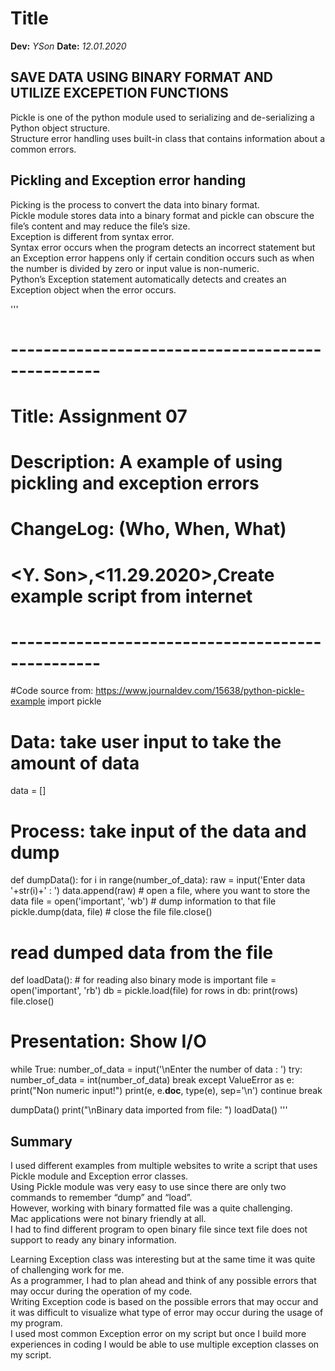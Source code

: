 # Title
**Dev:** *YSon*
**Date:** *12.01.2020*

## SAVE DATA USING BINARY FORMAT AND UTILIZE EXCEPETION FUNCTIONS
Pickle is one of the python module used to serializing and de-serializing a Python object structure.  
Structure error handling uses built-in class that contains information about a common errors. 

## Pickling and Exception error handing
Picking is the process to convert the data into binary format.  
Pickle module stores data into a binary format and pickle can obscure the file’s content and may reduce the file’s size.  
Exception is different from syntax error.  
Syntax error occurs when the program detects an incorrect statement but an Exception error happens only if certain condition occurs such as when the number is divided by zero or input value is non-numeric.  
Python’s Exception statement automatically detects and creates an Exception object when the error occurs. 

'''
# ------------------------------------------------- #
# Title: Assignment 07
# Description: A example of using pickling and exception errors
# ChangeLog: (Who, When, What)
# <Y. Son>,<11.29.2020>,Create example script from internet
# ------------------------------------------------- #
#Code source from: https://www.journaldev.com/15638/python-pickle-example
import pickle

# Data: take user input to take the amount of data
data = []
# Process: take input of the data and dump
def dumpData():
    for i in range(number_of_data):
        raw = input('Enter data '+str(i)+' : ')
        data.append(raw)
    # open a file, where you want to store the data
    file = open('important', 'wb')
    # dump information to that file
    pickle.dump(data, file)
    # close the file
    file.close()
# read dumped data from the file
def loadData():
    # for reading also binary mode is important
    file = open('important', 'rb')
    db = pickle.load(file)
    for rows in db:
        print(rows)
    file.close()

# Presentation: Show I/O
while True:
    number_of_data = input('\nEnter the number of data : ')
    try:
        number_of_data = int(number_of_data)
        break
    except ValueError as e:
        print("Non numeric input!")
        print(e, e.__doc__, type(e), sep='\n')
        continue
    break

dumpData()
print("\nBinary data imported from file: ")
loadData()
'''

## Summary
I used different examples from multiple websites to write a script that uses Pickle module and Exception error classes.  
Using Pickle module was very easy to use since there are only two commands to remember “dump” and “load”.  
However, working with binary formatted file was a quite challenging.  
Mac applications were not binary friendly at all.  
I had to find different program to open binary file since text file does not support to ready any binary information. 

Learning Exception class was interesting but at the same time it was quite of challenging work for me.  
As a programmer, I had to plan ahead and think of any possible errors that may occur during the operation of my code.  
Writing Exception code is based on the possible errors that may occur and it was difficult to visualize what type of error may occur during the usage of my program.  
I used most common Exception error on my script but once I build more experiences in coding I would be able to use multiple exception classes on my script. 
